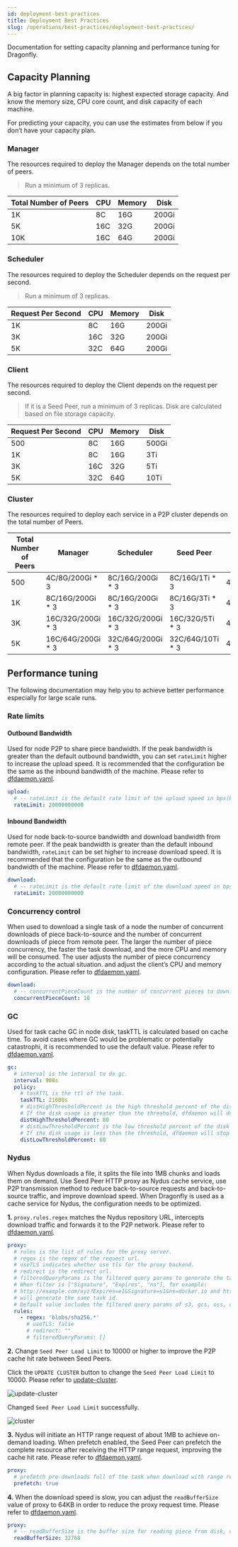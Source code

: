 ```yaml
---
id: deployment-best-practices
title: Deployment Best Practices
slug: /operations/best-practices/deployment-best-practices/
---
```


Documentation for setting capacity planning and performance tuning for Dragonfly.

## Capacity Planning

A big factor in planning capacity is: highest expected storage capacity.
And know the memory size, CPU core count, and disk capacity of each machine.

For predicting your capacity, you can use the estimates from below if you don’t have your capacity plan.

### Manager

The resources required to deploy the Manager depends on the total number of peers.

> Run a minimum of 3 replicas.

<!-- markdownlint-disable -->

| Total Number of Peers | CPU | Memory | Disk  |
| --------------------- | --- | ------ | ----- |
| 1K                    | 8C  | 16G    | 200Gi |
| 5K                    | 16C | 32G    | 200Gi |
| 10K                   | 16C | 64G    | 200Gi |

<!-- markdownlint-restore -->

### Scheduler

The resources required to deploy the Scheduler depends on the request per second.

> Run a minimum of 3 replicas.

<!-- markdownlint-disable -->

| Request Per Second | CPU | Memory | Disk  |
| ------------------ | --- | ------ | ----- |
| 1K                 | 8C  | 16G    | 200Gi |
| 3K                 | 16C | 32G    | 200Gi |
| 5K                 | 32C | 64G    | 200Gi |

<!-- markdownlint-restore -->

### Client

<!-- markdownlint-disable -->

The resources required to deploy the Client depends on the request per second.

> If it is a Seed Peer, run a minimum of 3 replicas. Disk are calculated based on file storage capacity.

| Request Per Second | CPU | Memory | Disk  |
| ------------------ | --- | ------ | ----- |
| 500                | 8C  | 16G    | 500Gi |
| 1K                 | 8C  | 16G    | 3Ti   |
| 3K                 | 16C | 32G    | 5Ti   |
| 5K                 | 32C | 64G    | 10Ti  |

<!-- markdownlint-restore -->

### Cluster

The resources required to deploy each service in a P2P cluster depends on the total number of Peers.

<!-- markdownlint-disable -->

| Total Number of Peers | Manager            | Scheduler          | Seed Peer         | Peer        |
| --------------------- | ------------------ | ------------------ | ----------------- | ----------- |
| 500                   | 4C/8G/200Gi \* 3   | 8C/16G/200Gi \* 3  | 8C/16G/1Ti \* 3   | 4C/8G/500Gi |
| 1K                    | 8C/16G/200Gi \* 3  | 8C/16G/200Gi \* 3  | 8C/16G/3Ti \* 3   | 4C/8G/500Gi |
| 3K                    | 16C/32G/200Gi \* 3 | 16C/32G/200Gi \* 3 | 16C/32G/5Ti \* 3  | 4C/8G/500Gi |
| 5K                    | 16C/64G/200Gi \* 3 | 32C/64G/200Gi \* 3 | 32C/64G/10Ti \* 3 | 4C/8G/500Gi |

<!-- markdownlint-restore -->

## Performance tuning

The following documentation may help you to achieve better performance especially for large scale runs.

### Rate limits

#### Outbound Bandwidth

Used for node P2P to share piece bandwidth.
If the peak bandwidth is greater than the default outbound bandwidth,
you can set `rateLimit` higher to increase the upload speed.
It is recommended that the configuration be the same as the inbound bandwidth of the machine.
Please refer to [dfdaemon.yaml](../../reference/configuration/client/dfdaemon.md).

```yaml
upload:
  # -- rateLimit is the default rate limit of the upload speed in bps(bytes per second), default is 20Gbps.
  rateLimit: 20000000000
```

#### Inbound Bandwidth

Used for node back-to-source bandwidth and download bandwidth from remote peer.
If the peak bandwidth is greater than the default inbound bandwidth,
`rateLimit` can be set higher to increase download speed.
It is recommended that the configuration be the same as the outbound bandwidth of the machine.
Please refer to [dfdaemon.yaml](../../reference/configuration/client/dfdaemon.md).

```yaml
download:
  # -- rateLimit is the default rate limit of the download speed in bps(bytes per second), default is 20Gbps.
  rateLimit: 20000000000
```

### Concurrency control

When used to download a single task of a node
the number of concurrent downloads of piece back-to-source and the number of concurrent downloads of piece from remote peer.
The larger the number of piece concurrency, the faster the task download, and the more CPU and memory will be consumed.
The user adjusts the number of piece concurrency according to the actual situation.
and adjust the client’s CPU and memory configuration.
Please refer to [dfdaemon.yaml](../../reference/configuration/client/dfdaemon.md).

```yaml
download:
  # -- concurrentPieceCount is the number of concurrent pieces to download.
  concurrentPieceCount: 10
```

### GC

Used for task cache GC in node disk, taskTTL is calculated based on cache time.
To avoid cases where GC would be problematic or potentially catastrophi,
it is recommended to use the default value.
Please refer to [dfdaemon.yaml](../../reference/configuration/client/dfdaemon.md).

```yaml
gc:
  # interval is the interval to do gc.
  interval: 900s
  policy:
    # taskTTL is the ttl of the task.
    taskTTL: 21600s
    # distHighThresholdPercent is the high threshold percent of the disk usage.
    # If the disk usage is greater than the threshold, dfdaemon will do gc.
    distHighThresholdPercent: 80
    # distLowThresholdPercent is the low threshold percent of the disk usage.
    # If the disk usage is less than the threshold, dfdaemon will stop gc.
    distLowThresholdPercent: 60
```

### Nydus

When Nydus downloads a file, it splits the file into 1MB chunks and loads them on demand.
Use Seed Peer HTTP proxy as Nydus cache service,
use P2P transmission method to reduce back-to-source requests and back-to-source traffic,
and improve download speed.
When Dragonfly is used as a cache service for Nydus, the configuration needs to be optimized.

**1.** `proxy.rules.regex` matches the Nydus repository URL,
intercepts download traffic and forwards it to the P2P network.
Please refer to [dfdaemon.yaml](../../reference/configuration/client/dfdaemon.md).

```yaml
proxy:
  # rules is the list of rules for the proxy server.
  # regex is the regex of the request url.
  # useTLS indicates whether use tls for the proxy backend.
  # redirect is the redirect url.
  # filteredQueryParams is the filtered query params to generate the task id.
  # When filter is ["Signature", "Expires", "ns"], for example:
  # http://example.com/xyz?Expires=e1&Signature=s1&ns=docker.io and http://example.com/xyz?Expires=e2&Signature=s2&ns=docker.io
  # will generate the same task id.
  # Default value includes the filtered query params of s3, gcs, oss, obs, cos.
  rules:
    - regex: 'blobs/sha256.*'
      # useTLS: false
      # redirect: ""
      # filteredQueryParams: []
```

**2.** Change `Seed Peer Load Limit` to 10000 or higher to improve the P2P cache hit rate between Seed Peers.

Click the `UPDATE CLUSTER` button to change the `Seed Peer Load Limit` to 10000.
Please refer to [update-cluster](https://d7y.io/docs/next/advanced-guides/web-console/cluster/#update-cluster).

![update-cluster](../../resource/operations/best-practices/deployment-best-practices/update-cluster.png)

Changed `Seed Peer Load Limit` successfully.

![cluster](../../resource/operations/best-practices/deployment-best-practices/cluster.png)

**3.** Nydus will initiate an HTTP range request of about 1MB to achieve on-demand loading.
When prefetch enabled, the Seed Peer can prefetch the complete resource after receiving the HTTP range request,
improving the cache hit rate.
Please refer to [dfdaemon.yaml](../../reference/configuration/client/dfdaemon.md).

```yaml
proxy:
  # prefetch pre-downloads full of the task when download with range request.
  prefetch: true
```

**4.** When the download speed is slow,
you can adjust the `readBufferSize` value of proxy to 64KB in order to reduce the proxy request time.
Please refer to [dfdaemon.yaml](../../reference/configuration/client/dfdaemon.md).

```yaml
proxy:
  # -- readBufferSize is the buffer size for reading piece from disk, default is 32KB.
  readBufferSize: 32768
```
